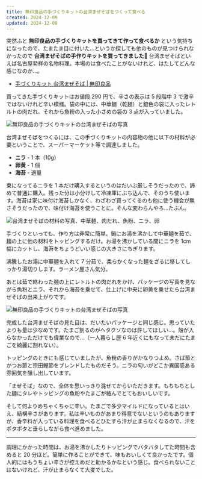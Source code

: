 ```yaml
---
title: 無印良品の手づくりキットの台湾まぜそばをつくって食べる
created: 2024-12-09
updated: 2024-12-09
---
```


突然ふと **無印良品の手づくりキットを買ってきて作って食べるか** という気持ちになったので、たまたま目に付いた…というか探しても他のものが見つけられなかったので **台湾まぜそばの手作りキットを買ってきました🍜** 台湾まぜそばといえば名古屋発祥の名物料理。本場のは食べたことがないけれど、はたしてどんな感じなのか…。

- [手づくりキット 台湾まぜそば | 無印良品](https://www.muji.com/jp/ja/store/cmdty/detail/4550583931766)

買ってきた手づくりキットはお値段 290 円で、辛さの表示は 5 段階中 3 で激辛ではないけれど辛い模様。袋の中には、中華麺（乾麺）と銀色の袋に入ったレトルトの肉だれ、それから魚粉の入った小さめの袋の 3 点が入っていました。

![無印良品の手づくりキットの台湾まぜそばの写真](7cf06a90-0a2c-4528-dbad-8caf6da7f800)

台湾まぜそばをつくるには、この手づくりキットの内容物の他に以下の材料が必要ということで、スーパーマーケット等で調達しました。

- **ニラ** - 1 本（10g）
- **卵黄** - 1 個
- **海苔** - 適量

束になってるニラを 1 本だけ購入するというのはだいぶ厳しそうだったので、諦めて普通に購入。残った分は小分けして冷凍庫にぶち込んで、そのうち使います。海苔は家に味付け海苔しかなく、わざわざ買ってくるのも他に使う機会が無さそうだったので、味付け海苔を使うことに。そんな変わらんやろ…たぶん。

![台湾まぜそばの材料の写真、中華麺、肉だれ、魚粉、ニラ、卵](b8033be7-80ae-4f94-3a39-95408604a500)

手づくりといっても、作り方は非常に簡単。鍋にお湯を沸かして中華麺を茹で、麺の上に他の材料をトッピングするだけ。お湯を沸かしている間にニラを 1cm 幅にカットし、海苔をちょうどいい感じの大きさにちぎります。

沸騰したお湯に中華麺を入れて 7 分茹で、柔らかくなった麺をざるに移してしっかり湯切りします。ラーメン屋さん気分。

あとは茹で終わった麺の上にレトルトの肉だれをかけ、パッケージの写真を見ながら魚粉とニラ、それから海苔を乗せて、仕上げに中央に卵黄を乗せたら台湾まぜそばの出来上がりです。

![無印良品の手づくりキットの台湾まぜそばの写真](fe12a4fb-fb3a-4f91-8111-ab5434b05400)

完成した台湾まぜそばの見た目は、だいたいパッケージと同じ感じ。思っていたよりも量は少なめです。たまご割るのがヘタクソなのは許してほしい…。殻が入らなかっただけでも偉業なので…（一人暮らし歴 6 年近くにもなって未だにたまごを綺麗に割れない）。

トッピングのときにも感じていましたが、魚粉の香りがかなりつよめ。さば節とかつお節と宗田鰹節をブレンドしたものだそう。ニラの匂いがどこか異国感ある雰囲気を醸し出しています。

「まぜそば」なので、全体を思いっきり混ぜてからいただきます。もちもちとした麺にタレやトッピングの魚粉やたまごが絡んでとてもおいしいです。

そして何よりめちゃくちゃに辛い。たまごで多少マイルドになっているとはいえ、結構辛さがあります。私は辛いものがあまり得意でないというのもありますが、香辛料が入っている料理を食べるとひたすら汗が止まらなくなるので、汗をポタポタと垂らしながら食べ進めました。

---

調理にかかった時間は、お湯を沸かしたりトッピングでバタバタしてた時間も含めると 20 分ほど。簡単に作ることができて、味もおいしくて良かったです。個人的にはもうちょい辛さが控えめだと助かるかなという感じ。食べられないことはないけれど、汗が止まらなくて大変でした。
